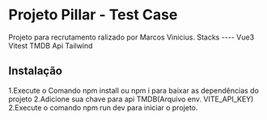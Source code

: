 # Projeto Pillar - Test Case 

Projeto para recrutamento ralizado por Marcos Vinicius.
Stacks ---- 
Vue3
Vitest
TMDB Api
Tailwind

## Instalação 

1.Execute o Comando npm install ou npm i para baixar as dependências do projeto
2.Adicione sua chave para api TMDB(Arquivo env. VITE_API_KEY)
2.Execute o comando npm run dev para iniciar o projeto.